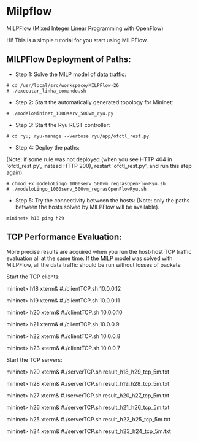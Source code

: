 Milpflow 
========

MILPFlow (Mixed Integer Linear Programming with OpenFlow)

Hi! This is a simple tutorial for you start using MILPFlow.


MILPFlow Deployment of Paths:
----------------------------

* Step 1: Solve the MILP model of data traffic:

```
# cd /usr/local/src/workspace/MILPFlow-26
# ./executar_linha_comando.sh
```

* Step 2: Start the automatically generated topology for Mininet:

```
# ./modeloMininet_1000serv_500vm_ryu.py
```

* Step 3: Start the Ryu REST controller:

```
# cd ryu; ryu-manage --verbose ryu/app/ofctl_rest.py
```

* Step 4: Deploy the paths:

(Note: if some rule was not deployed (when you see HTTP 404 in 'ofctl_rest.py', instead HTTP 200), restart 'ofctl_rest.py', and run this step again).

```
# chmod +x modeloLingo_1000serv_500vm_regrasOpenFlowRyu.sh
# ./modeloLingo_1000serv_500vm_regrasOpenFlowRyu.sh
```

* Step 5: Try the connectivity between the hosts:
(Note: only the paths between the hosts solved by MILPFlow will be available).


```
mininet> h18 ping h29
``` 


TCP Performance Evaluation:
--------------------------

More precise results are acquired when you run the host-host TCP traffic evaluation all at the same time. If the MILP model was solved with MILPFlow, all the data traffic should be run without losses of packets:

Start the TCP clients:

mininet> h18 xterm&
#./clientTCP.sh 10.0.0.12

mininet> h19 xterm&
#./clientTCP.sh 10.0.0.11

mininet> h20 xterm&
#./clientTCP.sh 10.0.0.10

mininet> h21 xterm&
#./clientTCP.sh 10.0.0.9

mininet> h22 xterm&
#./clientTCP.sh 10.0.0.8

mininet> h23 xterm&
#./clientTCP.sh 10.0.0.7


Start the TCP servers:

mininet> h29 xterm&
#./serverTCP.sh result_h18_h29_tcp_5m.txt

mininet> h28 xterm&
#./serverTCP.sh result_h19_h28_tcp_5m.txt

mininet> h27 xterm&
#./serverTCP.sh result_h20_h27_tcp_5m.txt

mininet> h26 xterm&
#./serverTCP.sh result_h21_h26_tcp_5m.txt

mininet> h25 xterm&
#./serverTCP.sh result_h22_h25_tcp_5m.txt

mininet> h24 xterm&
#./serverTCP.sh result_h23_h24_tcp_5m.txt

